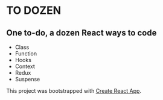 # TO DOZEN

## One to-do, a dozen React ways to code

- Class
- Function
- Hooks
- Context
- Redux
- Suspense

This project was bootstrapped with [Create React App](https://github.com/facebook/create-react-app).
